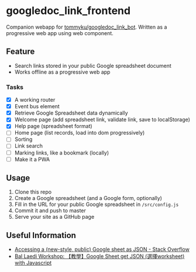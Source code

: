 # googledoc_link_frontend

Companion webapp for [tommyku/googledoc_link_bot](https://github.com/tommyku/googledoc_link_bot). Written as a progressive web app using web component.

## Feature

- Search links stored in your public Google spreadsheet document
- Works offline as a progressive web app

### Tasks

- [x] A working router
- [x] Event bus element
- [x] Retrieve Google Spreadsheet data dynamically
- [x] Welcome page (add spreadsheet link, validate link, save to localStorage)
- [x] Help page (spreadsheet format)
- [ ] Home page (list records, load into dom progressively)
- [ ] Sorting
- [ ] Link search
- [ ] Marking links, like a bookmark (locally)
- [ ] Make it a PWA

## Usage

1. Clone this repo
1. Create a Google spreadsheet (and a Google form, optionally)
1. Fill in the URL for your public Google spreadsheet in `/src/config.js`
1. Commit it and push to master
1. Serve your site as a GitHub page

## Useful Information

- [Accessing a (new-style, public) Google sheet as JSON - Stack
  Overflow](https://stackoverflow.com/questions/30082277/accessing-a-new-style-public-google-sheet-as-json)
- [Bal Laedi Workshop: 【教學】Google Sheet get JSON (選擇worksheet) with Javascript](https://ballaediworkshop.blogspot.com/2017/08/google-sheet-get-json-worksheet-with.html)
